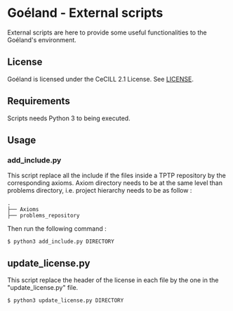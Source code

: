 # Goéland - External scripts

External scripts are here to provide some useful functionalities to the Goéland's environment. 

## License

Goéland is licensed under the CeCILL 2.1 License. See [LICENSE](../LICENSE).

## Requirements

Scripts needs Python 3 to being executed.

## Usage

### add_include.py

This script replace all the include if the files inside a TPTP repository by the corresponding axioms. Axiom directory needs to be at the same level than problems directory, i.e. project hierarchy needs to be as follow : 

```
.
├── Axioms
├── problems_repository
```
Then run the following command :

```console
$ python3 add_include.py DIRECTORY
```

## update_license.py

This script replace the header of the license in each file by the one in the "update_license.py" file.

```console
$ python3 update_license.py DIRECTORY
```
